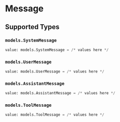 # Message


## Supported Types

### `models.SystemMessage`

```python
value: models.SystemMessage = /* values here */
```

### `models.UserMessage`

```python
value: models.UserMessage = /* values here */
```

### `models.AssistantMessage`

```python
value: models.AssistantMessage = /* values here */
```

### `models.ToolMessage`

```python
value: models.ToolMessage = /* values here */
```

